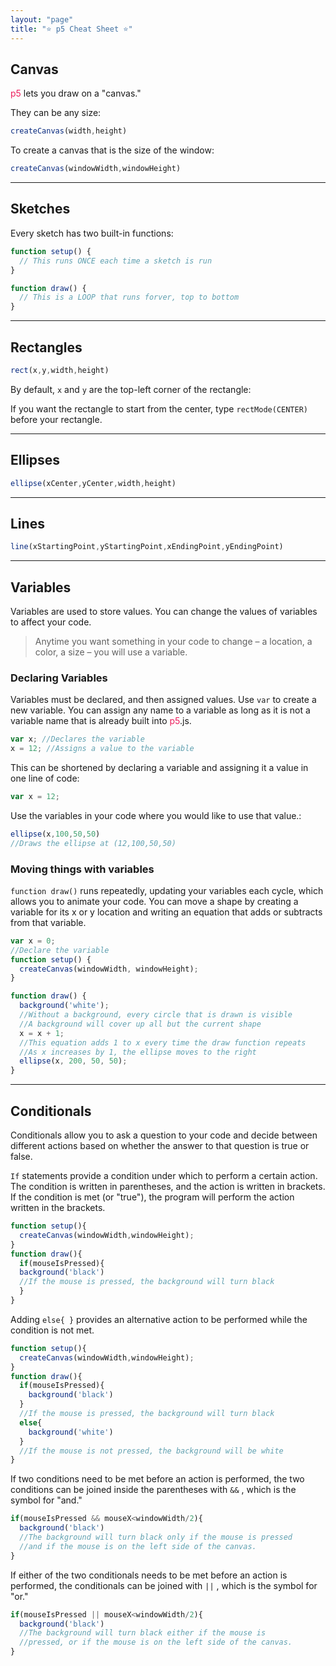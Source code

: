 ```yaml
---
layout: "page"
title: "⭐️ p5 Cheat Sheet ⭐️"
---
```


<!-- ### ⚠️ Todo before publishing

- [x] Variables
- [x] Conditinonals
- [x] Variables
- [x] Declaring Variables
- [x] Moving things with variables

--- -->

## Canvas

<span style="color: #ED1F5E">p5</span> lets you draw on a "canvas."

They can be any size:

``` js
createCanvas(width,height)
```
To create a canvas that is the size of the window:

``` javascript
createCanvas(windowWidth,windowHeight)
```
---

## Sketches

Every sketch has two built-in functions:

``` js
function setup() {
  // This runs ONCE each time a sketch is run
}

function draw() {
  // This is a LOOP that runs forver, top to bottom
}
```
---

## Rectangles

``` javascript
rect(x,y,width,height)
```
By default, `x` and `y` are the top-left corner of the rectangle:

If you want the rectangle to start from the center, type `rectMode(CENTER)` before your rectangle.

---

## Ellipses

``` js
ellipse(xCenter,yCenter,width,height)
```
---

## Lines

``` js
line(xStartingPoint,yStartingPoint,xEndingPoint,yEndingPoint)
```
---

## Variables

Variables are used to store values. You can change the values of variables to affect your code.

> Anytime you want something in your code to change – a location, a color, a size – you will use a variable.

### Declaring Variables

Variables must be declared, and then assigned values. Use `var` to create a new variable. You can assign any name to a variable as long as it is not a variable name that is already built into <span style="color: #ED1F5E">p5</span>.js.

``` js
var x; //Declares the variable
x = 12; //Assigns a value to the variable
```
This can be shortened by declaring a variable and assigning it a value in one line of code:

``` js
var x = 12;
```
Use the variables in your code where you would like to use that value.:

``` js
ellipse(x,100,50,50)
//Draws the ellipse at (12,100,50,50)
```

### Moving things with variables

`function draw()` runs repeatedly, updating your variables each cycle, which allows you to animate your code. You can move a shape by creating a variable for its x or y location and writing an equation that adds or subtracts from that variable.

``` js
var x = 0;
//Declare the variable
function setup() {
  createCanvas(windowWidth, windowHeight);
}

function draw() {
  background('white');
  //Without a background, every circle that is drawn is visible
  //A background will cover up all but the current shape
  x = x + 1;
  //This equation adds 1 to x every time the draw function repeats
  //As x increases by 1, the ellipse moves to the right
  ellipse(x, 200, 50, 50);
}
```
---

## Conditionals

Conditionals allow you to ask a question to your code and decide between different actions based on whether the answer to that question is true or false.

`If` statements provide a condition under which to perform a certain action. The condition is written in parentheses, and the action is written in brackets. If the condition is met (or "true"), the program will perform the action written in the brackets.

``` js
function setup(){
  createCanvas(windowWidth,windowHeight);
}
function draw(){
  if(mouseIsPressed){
  background('black')
  //If the mouse is pressed, the background will turn black
  }
}
```
Adding `else{ }` provides an alternative action to be performed while the condition is not met.

``` js
function setup(){
  createCanvas(windowWidth,windowHeight);
}
function draw(){
  if(mouseIsPressed){
    background('black')
  }
  //If the mouse is pressed, the background will turn black
  else{
    background('white')
  }
  //If the mouse is not pressed, the background will be white
}
```
If two conditions need to be met before an action is performed, the two conditions can be joined inside the parentheses with `&&` , which is the symbol for "and."

``` js
if(mouseIsPressed && mouseX<windowWidth/2){
  background('black')
  //The background will turn black only if the mouse is pressed
  //and if the mouse is on the left side of the canvas.
}
```
If either of the two conditionals needs to be met before an action is performed, the conditionals can be joined with `||` , which is the symbol for "or."

``` js
if(mouseIsPressed || mouseX<windowWidth/2){
  background('black')
  //The background will turn black either if the mouse is
  //pressed, or if the mouse is on the left side of the canvas.
}
```

